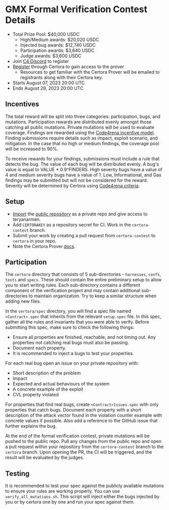 # GMX Formal Verification Contest Details
- Total Prize Pool: $40,000 USDC
  - High/Medium awards: $20,020 USDC
  - Injected bug awards: $12,740 USDC
  - Participation awards: $3,640 USDC
  - Judge awards: $3,600 USDC
- Join [C4 Discord](https://discord.gg/code4rena) to register
- [Register](https://docs.google.com/forms/d/e/1FAIpQLSf7rGov3q0A_UNmKckv-tzR5snLGibZWF9y9dhgXUBZRZ0EVw/viewform) through Certora to gain access to the prover
  - Resources to get familiar with the Certora Prover will be emailed to registrants along with their Certora key. 
- Starts August 07, 2023 20:00 UTC
- Ends August 28, 2023 20:00 UTC

## Incentives

The total reward will be split into three categories: participation, bugs, and mutations. Participation rewards are distributed evenly amongst those catching all public mutations. Private mutations will be used to evaluate coverage. Findings are rewarded using the [Code4rena incentive model](https://docs.code4rena.com/awarding/incentive-model-and-awards). Finding submissions require details such as impact, exploit scenario, and mitigation. In the case that no high or medium findings, the coverage pool will be increased to 90%.

To receive rewards for your findings, submissions must include a rule that detects the bug. The value of each bug will be distributed evenly. A bug's value is equal to VALUE * 0.9^FINDERS. High severity bugs have a value of 4 and medium severity bugs have a value of 1. Low, Informational, and Gas findings may be submitted but will not be considered for the reward. Severity will be determined by Certora using [Code4rena criteria](https://code4rena.com/judging-criteria/).  

## Setup

* [Import](https://github.com/new/import) the [public repository]() as a private repo and give access to teryanarmen. 
* Add `CERTORAKEY` as a repository secret for CI. Work in the `certora-contest` branch. 
* Submit your work by creating a pull request from `certora-contest` to `certora` in your repo.
* Note the Certora Prover [docs](docs.certora.com).


## Participation 

The `certora` directory that consists of 5 sub-directories - `harnesses`, `confs`, `tests` and `specs`. These should contain the entire preliminary setup to allow you to start writing rules. Each sub-directory contains a different component of the verification project and may contain additional sub-directories to maintain organization. Try to keep a similar structure when adding new files.

In the `certora/spec` directory, you will find a spec file named `<Contract>.spec` that inherits from the relevant `setup.spec` file. In this spec, gather all the rules and invariants that you were able to verify. Before submitting this spec, make sure to check the following things:
* Ensure all properties are finished, reachable, and not timing out. Any properties not catching real bugs must also be passing.
* Document each property.
* It is recommended to inject a bugs to test your properties.

For each real bug open an issue on your private repository with:
* Short description of the problem
* Impact
* Expected and actual behaviours of the system
* A concrete example of the exploit
* CVL property violated 

For properties that find real bugs, create `<Contract>Issues.spec` with  only properties that catch bugs. Document each property with a short description of the attack vector found in the violation counter example with concrete values if possible. Also add a reference to the GitHub issue that further explains the bug.

At the end of the formal verification contest, private mutations will be pushed to the public repo. Pull any changes from the public repo and open a pull request within your repository from the `certora-contest` branch to the `certora` branch. Upon opening the PR, the CI will be triggered, and the result will be evaluated by the judges.


## Testing

It is recommended to test your spec against the publicly available mutations to ensure your rules are working properly. You can use `verify_all_mutations.sh`. This script will inject either the bugs injected by you or by certora one by one and run your spec against them.


